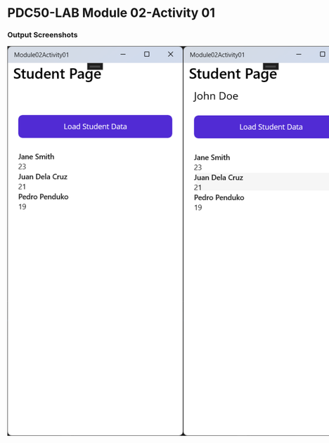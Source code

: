 # PDC50-LAB Module 02-Activity 01
### Output Screenshots
<div style="display: flex; justify-content: space-around;">
    <img src="Screenshots/1.png" width="400" alt="Screenshot 1" />
    <img src="Screenshots/2.png" width="400" alt="Screenshot 2" />
</div>

